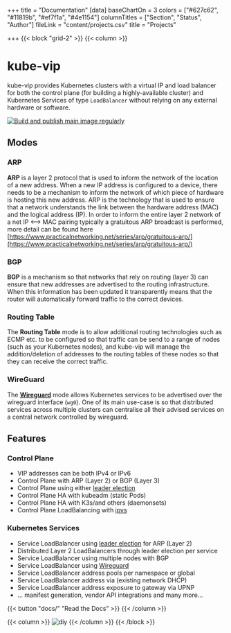 +++
title = "Documentation"
[data]
baseChartOn = 3
colors = ["#627c62", "#11819b", "#ef7f1a", "#4e1154"]
columnTitles = ["Section", "Status", "Author"]
fileLink = "content/projects.csv"
title = "Projects"

+++
{{< block "grid-2" >}}
{{< column >}}

# kube-vip

kube-vip provides Kubernetes clusters with a virtual IP and load balancer for both the control plane (for building a highly-available cluster) and Kubernetes Services of type `LoadBalancer` without relying on any external hardware or software.

[![Build and publish main image regularly](https://github.com/kube-vip/kube-vip/actions/workflows/main.yaml/badge.svg)](https://github.com/kube-vip/kube-vip/actions/workflows/main.yaml)

## Modes 

### ARP

**ARP** is a layer 2 protocol that is used to inform the network of the location of a new address. When a new IP address is configured to a device, there needs to be a mechanism to inform the network of which piece of hardware is hosting this new address. ARP is the technology that is used to ensure that a network understands the link between the hardware address (MAC) and the logical address (IP). In order to inform the entire layer 2 network of a net IP <--> MAC pairing typically a gratuitous ARP broadcast is performed, more detail can be found here [https://www.practicalnetworking.net/series/arp/gratuitous-arp/](https://www.practicalnetworking.net/series/arp/gratuitous-arp/)

### BGP

**BGP** is a mechanism so that networks that rely on routing (layer 3) can ensure that new addresses are advertised to the routing infrastructure. When this information has been updated it transparently means that the router will automatically forward traffic to the correct devices.

### Routing Table

The **Routing Table** mode is to allow additional routing technologies such as ECMP etc. to be configured so that traffic can be send to a range of nodes (such as your Kubernetes nodes), and kube-vip will manage the addition/deletion of addresses to the routing tables of these nodes so that they can receive the correct traffic.

### WireGuard

The [**Wireguard**](https://www.wireguard.com/) mode allows Kubernetes services to be advertised over the wireguard interface (`wg0`). One of its main use-case is so that distributed services across multiple clusters can centralise all their advised services on a central network controlled by wireguard.

## Features

### Control Plane

- VIP addresses can be both IPv4 or IPv6
- Control Plane with ARP (Layer 2) or BGP (Layer 3)
- Control Plane using either [leader election](https://godoc.org/k8s.io/client-go/tools/leaderelection) 
- Control Plane HA with kubeadm (static Pods)
- Control Plane HA with K3s/and others (daemonsets)
- Control Plane LoadBalancing with [ipvs](https://en.wikipedia.org/wiki/IP_Virtual_Server)

### Kubernetes Services

- Service LoadBalancer using [leader election](https://godoc.org/k8s.io/client-go/tools/leaderelection) for ARP (Layer 2)
- Distributed Layer 2 LoadBalancers through leader election per service
- Service LoadBalancer using multiple nodes with BGP
- Service LoadBalancer using [Wireguard](https://www.wireguard.com)
- Service LoadBalancer address pools per namespace or global
- Service LoadBalancer address via (existing network DHCP)
- Service LoadBalancer address exposure to gateway via UPNP
- ... manifest generation, vendor API integrations and many more...

{{< button "docs/" "Read the Docs" >}}
{{< /column >}}

{{< column >}}
![diy](/images/kube-vip.png)
{{< /column >}}
{{< /block >}}
